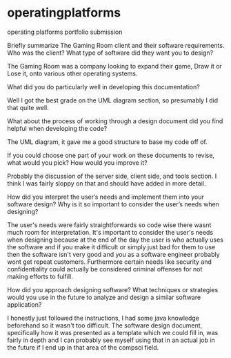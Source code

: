 # operatingplatforms
operating platforms portfolio submission

Briefly summarize The Gaming Room client and their software requirements. Who was the client? What type of software did they want you to design?

The Gaming Room was a company looking to expand their game, Draw it or Lose it, onto various other operating systems.


What did you do particularly well in developing this documentation?

Well I got the best grade on the UML diagram section, so presumably I did that quite well.


What about the process of working through a design document did you find helpful when developing the code?

The UML diagram, it gave me a good structure to base my code off of.


If you could choose one part of your work on these documents to revise, what would you pick? How would you improve it?

Probably the discussion of the server side, client side, and tools section. I think I was fairly sloppy on that and should have added in more detail.


How did you interpret the user’s needs and implement them into your software design? Why is it so important to consider the user’s needs when designing?

The user's needs were fairly straightforwards so code wise there wasnt much room for interpretation. It's important to consider the user's needs when designing because at the end of the day the user is who actually uses the software and if you make it difficult or simply just bad for them to use then the software isn't very good and you as a software engineer probably wont get repeat customers. Furthermore certain needs like security and confidentiality could actually be considered criminal offenses for not making efforts to fulfill.


How did you approach designing software? What techniques or strategies would you use in the future to analyze and design a similar software application?

I honestly just followed the instructions, I had some java knowledge beforehand so it wasn't too difficult. The software design document, specifically how it was presented as a template which we could fill in, was fairly in depth and I can probably see myself using that in an actual job in the future if I end up in that area of the compsci field.
